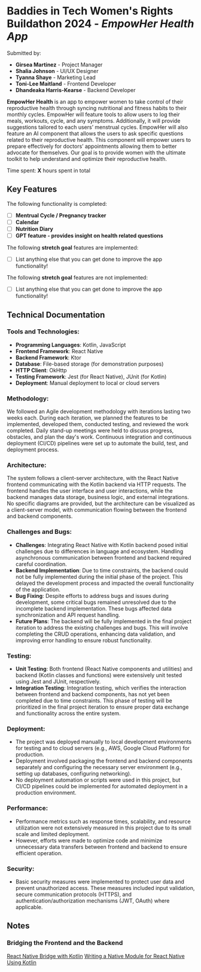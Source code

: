 # Baddies in Tech Women's Rights Buildathon 2024 - *EmpowHer Health App*

Submitted by:
* **Girsea Martinez** - Project Manager
* **Shalia Johnson** - UI/UX Designer
* **Tyanna Shaye** - Marketing Lead
* **Toni-Lee Maitland** - Frontend Developer
* **Dhandeaka Harris-Kearse** - Backend Developer

**EmpowHer Health** is an app to empower women to take control of their reproductive health through syncing nutritional and fitness habits to their monthly cycles. EmpowHer will feature tools to allow users to log their meals, workouts, cycle, and any symptoms. Additionally, it will provide suggestions tailored to each users’ menstrual cycles.
EmpowHer will also feature an AI component that allows the users to ask specific questions related to their reproductive health. This component will empower users to prepare effectively for doctors’ appointments allowing them to better advocate for themselves. Our goal is to provide women with the ultimate toolkit to help understand and optimize their reproductive health.

Time spent: **X** hours spent in total

## Key Features

The following functionality is completed:

- [ ] **Mentrual Cycle / Pregnancy tracker**
- [ ] **Calendar**
- [ ] **Nutrition Diary**
- [ ] **GPT feature - provides insight on health related questions**

The following **stretch goal** features are implemented:

- [ ] List anything else that you can get done to improve the app functionality!

The following **stretch goal** features are not implemented:

- [ ] List anything else that you can get done to improve the app functionality!

## Technical Documentation

### Tools and Technologies:
- **Programming Languages**: Kotlin, JavaScript
- **Frontend Framework**: React Native
- **Backend Framework**: Ktor
- **Database**: File-based storage (for demonstration purposes)
- **HTTP Client**: OkHttp
- **Testing Framework**: Jest (for React Native), JUnit (for Kotlin)
- **Deployment**: Manual deployment to local or cloud servers

### Methodology:
We followed an Agile development methodology with iterations lasting two weeks each. During each iteration, we planned the features to be implemented, developed them, conducted testing, and reviewed the work completed. Daily stand-up meetings were held to discuss progress, obstacles, and plan the day's work. Continuous integration and continuous deployment (CI/CD) pipelines were set up to automate the build, test, and deployment process.

### Architecture:
The system follows a client-server architecture, with the React Native frontend communicating with the Kotlin backend via HTTP requests. The frontend handles the user interface and user interactions, while the backend manages data storage, business logic, and external integrations. No specific diagrams are provided, but the architecture can be visualized as a client-server model, with communication flowing between the frontend and backend components.

### Challenges and Bugs:
- **Challenges**: Integrating React Native with Kotlin backend posed initial challenges due to differences in language and ecosystem. Handling asynchronous communication between frontend and backend required careful coordination.
- **Backend Implementation**: Due to time constraints, the backend could not be fully implemented during the initial phase of the project. This delayed the development process and impacted the overall functionality of the application.
- **Bug Fixing**: Despite efforts to address bugs and issues during development, some critical bugs remained unresolved due to the incomplete backend implementation. These bugs affected data synchronization and API request handling.
- **Future Plans**: The backend will be fully implemented in the final project iteration to address the existing challenges and bugs. This will involve completing the CRUD operations, enhancing data validation, and improving error handling to ensure robust functionality.

### Testing:
- **Unit Testing**: Both frontend (React Native components and utilities) and backend (Kotlin classes and functions) were extensively unit tested using Jest and JUnit, respectively.
- **Integration Testing**: Integration testing, which verifies the interaction between frontend and backend components, has not yet been completed due to time constraints. This phase of testing will be prioritized in the final project iteration to ensure proper data exchange and functionality across the entire system.

### Deployment:
- The project was deployed manually to local development environments for testing and to cloud servers (e.g., AWS, Google Cloud Platform) for production.
- Deployment involved packaging the frontend and backend components separately and configuring the necessary server environment (e.g., setting up databases, configuring networking).
- No deployment automation or scripts were used in this project, but CI/CD pipelines could be implemented for automated deployment in a production environment.

### Performance:
- Performance metrics such as response times, scalability, and resource utilization were not extensively measured in this project due to its small scale and limited deployment.
- However, efforts were made to optimize code and minimize unnecessary data transfers between frontend and backend to ensure efficient operation.

### Security:
- Basic security measures were implemented to protect user data and prevent unauthorized access. These measures included input validation, secure communication protocols (HTTPS), and authentication/authorization mechanisms (JWT, OAuth) where applicable.

## Notes

### Bridging the Frontend and the Backend
[React Native Bridge with Kotlin](https://proandroiddev.com/react-native-bridge-with-kotlin-b2afde2f70b)
[Writing a Native Module for React Native Using Kotlin](https://www.callstack.com/blog/writing-a-native-module-for-react-native-using-kotlin)
